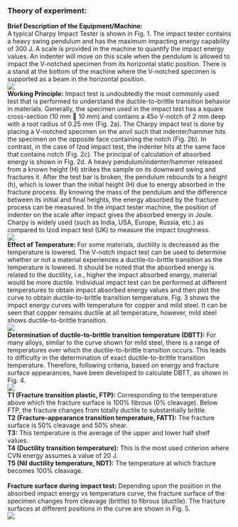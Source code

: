 ### Theory of experiment:<br>
<b> Brief Description of the Equipment/Machine: </b><br>
A typical Charpy Impact Tester is shown in Fig. 1. The impact tester contains a heavy swing pendulum and has the maximum impacting energy capability of 300 J. A scale is provided in the machine to quantify the impact energy values. An indenter will move on this scale when the pendulum is allowed to impact the V-notched specimen from its horizontal static position. There is a stand at the bottom of the machine where the V-notched specimen is supported as a beam in the horizontal position.<br>
<image src="images/image1.PNG"> <br>
<b>Working Principle:</b> Impact test is undoubtedly the most commonly used test that is performed to understand the ductile-to-brittle transition behavior in materials. Generally, the specimen used in the impact test has a square cross-section (10 mm  10 mm) and contains a 45o V-notch of 2 mm deep with a root radius of 0.25 mm (Fig. 2a). The Charpy impact test is done by placing a V-notched specimen on the anvil such that indenter/hammer hits the specimen on the opposite face containing the notch (Fig. 2b). In contrast, in the case of Izod impact test, the indenter hits at the same face that contains notch (Fig. 2c). The principal of calculation of absorbed energy is shown in Fig. 2d. A heavy pendulum/indenter/hammer released from a known height (H) strikes the sample on its downward swing and fractures it. After the test bar is broken, the pendulum rebounds to a height (h), which is lower than the initial height (H) due to energy absorbed in the fracture process. By knowing the mass of the pendulum and the difference between its initial and final heights, the energy absorbed by the fracture process can be measured. In the impact tester machine, the position of indenter on the scale after impact gives the absorbed energy in Joule. Charpy is widely used (such as India, USA, Europe, Russia, etc.) as compared to Izod impact test (UK) to measure the impact toughness.<br>
<image src="images/image2.PNG"> <br>
<b>Effect of Temperature:</b> For some materials, ductility is decreased as the temperature is lowered. The V-notch impact test can be used to determine whether or not a material experiences a ductile-to-brittle transition as the temperature is lowered. It should be noted that the absorbed energy is related to the ductility, i.e., higher the impact absorbed energy, material would be more ductile. Individual impact test can be performed at different temperatures to obtain impact absorbed energy values and then plot the curve to obtain ductile-to-brittle transition temperature. Fig. 3 shows the impact energy curves with temperature for copper and mild steel. It can be seen that copper remains ductile at all temperature, however, mild steel shows ductile-to-brittle transition.<br>
<image src="images/iimage3.PNG"> <br>
<b>Determination of ductile-to-brittle transition temperature (DBTT):</b> For many alloys, similar to the curve shown for mild steel, there is a range of temperatures over which the ductile-to-brittle transition occurs. This leads to difficulty in the determination of exact ductile-to-brittle transition temperature. Therefore, following criteria, based on energy and fracture surface appearances, have been developed to calculate DBTT, as shown in Fig. 4.<br>
<image src="images/image4.PNG"> <br>
<b>T1 (Fracture transition plastic, FTP):</b> Corresponding to the temperature above which the fracture surface is 100% fibrous (0% cleavage). Below FTP, the fracture changes from totally ductile to substantially brittle.<br>
<b>T2 (Fracture-appearance transition temperature, FATT):</b> The fracture surface is 50% cleavage and 50% shear.<br>
<b>T3:</b> This temperature is the average of the upper and lower half shelf values.<br>
<b>T4 (Ductility transition temperature):</b> This is the most used criterion where CVN energy assumes a value of 20 J.<br>
<b>T5 (Nil ductility temperature, NDT):</b> The temperature at which fracture becomes 100% cleavage.<br>   
<b> Fracture surface during impact test:</b> Depending upon the position in the absorbed impact energy vs temperature curve, the fracture surface of the specimen changes from cleavage (brittle) to fibrous (ductile). The fracture surfaces at different positions in the curve are shown in Fig. 5.<br>
<image src="images/image5.PNG"> <br>